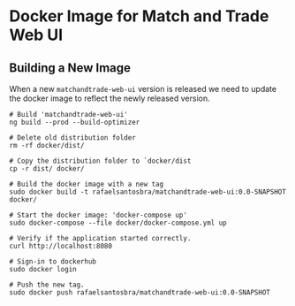 Docker Image for Match and Trade Web UI
=======================================

Building a New Image
--------------------
When a new `matchandtrade-web-ui` version is released we need to update
the docker image to reflect the newly released version.

```
# Build 'matchandtrade-web-ui'
ng build --prod --build-optimizer

# Delete old distribution folder
rm -rf docker/dist/

# Copy the distribution folder to `docker/dist
cp -r dist/ docker/

# Build the docker image with a new tag
sudo docker build -t rafaelsantosbra/matchandtrade-web-ui:0.0-SNAPSHOT docker/

# Start the docker image: 'docker-compose up'
sudo docker-compose --file docker/docker-compose.yml up

# Verify if the application started correctly.
curl http://localhost:8080

# Sign-in to dockerhub
sudo docker login

# Push the new tag.
sudo docker push rafaelsantosbra/matchandtrade-web-ui:0.0-SNAPSHOT

```
